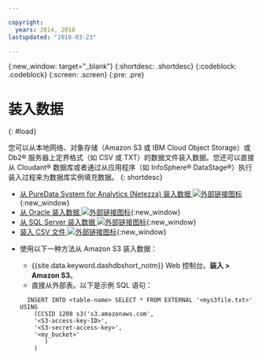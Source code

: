 ```yaml
---

copyright:
  years: 2014, 2018
lastupdated: "2018-03-23"

---
```


<!-- Attribute definitions --> 
{:new_window: target="_blank"}
{:shortdesc: .shortdesc}
{:codeblock: .codeblock}
{:screen: .screen}
{:pre: .pre}

# 装入数据
{: #load}

您可以从本地网络、对象存储（Amazon S3 或 IBM Cloud Object Storage）或 Db2® 服务器上定界格式（如 CSV 或 TXT）的数据文件装入数据。您还可以直接从 Cloudant® 数据库或者通过从应用程序（如 InfoSphere® DataStage®）执行装入过程来为数据库实例填充数据。
{: shortdesc}

* [从 PureData System for Analytics (Netezza) 装入数据 ![外部链接图标](../../icons/launch-glyph.svg "外部链接图标")](https://lift.ng.bluemix.net/#docs){:new_window}
* [从 Oracle 装入数据 ![外部链接图标](../../icons/launch-glyph.svg "外部链接图标")](https://lift.ng.bluemix.net/#docs){:new_window}
* [从 SQL Server 装入数据 ![外部链接图标](../../icons/launch-glyph.svg "外部链接图标")](https://lift.ng.bluemix.net/#docs){:new_window}
* [装入 CSV 文件 ![外部链接图标](../../icons/launch-glyph.svg "外部链接图标")](https://lift.ng.bluemix.net/#docs){:new_window}
<!-- * [Loading data from IBM Cloud Object Storage (formerly SoftLayer Swift) ![External link icon](../../icons/launch-glyph.svg "External link icon")](https://www.ibm.com/support/knowledgecenter/SS6NHC/com.ibm.swg.im.dashdb.doc/learn_how/loaddata_swift.html){:new_window} -->
* 使用以下一种方法从 Amazon S3 装入数据：
    * {{site.data.keyword.dashdbshort_notm}} Web 控制台。**装入 > Amazon S3**。 
    * 直接从外部表。以下是示例 SQL 语句：

    ```
      INSERT INTO <table-name> SELECT * FROM EXTERNAL '<mys3file.txt>' USING
        (CCSID 1208 s3('s3.amazonaws.com', 
        '<S3-access-key-ID>',
        '<S3-secret-access-key>', 
        '<my_bucket>'
           )
        )      
    ```

<!-- [Loading data from Amazon S3 ![External link icon](../../icons/launch-glyph.svg "External link icon")](https://www.ibm.com/support/knowledgecenter/SS6NHC/com.ibm.swg.im.dashdb.doc/learn_how/s3.html){:new_window} -->

